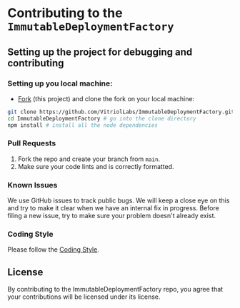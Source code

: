 # Contributing to the `ImmutableDeploymentFactory`

## Setting up the project for debugging and contributing

### Setting up you local machine:

- [Fork](https://github.com/VitriolLabs/ImmutableDeploymentFactory) (this project) and clone the fork on your local machine:

```sh
git clone https://github.com/VitriolLabs/ImmutableDeploymentFactory.git
cd ImmutableDeploymentFactory # go into the clone directory
npm install # install all the node dependencies
```

### Pull Requests

1. Fork the repo and create your branch from `main`.
2. Make sure your code lints and is correctly formatted.

### Known Issues

We use GitHub issues to track public bugs. We will keep a close eye on this and try to make it clear when we have an internal fix in progress. Before filing a new issue, try to make sure your problem doesn't already exist.

### Coding Style

Please follow the [Coding Style](https://github.com/VitriolLabs/ImmutableDeploymentFactory/blob/main/CODING_STYLE.md).

## License

By contributing to the ImmutableDeploymentFactory repo, you agree that your contributions will be licensed under its license.